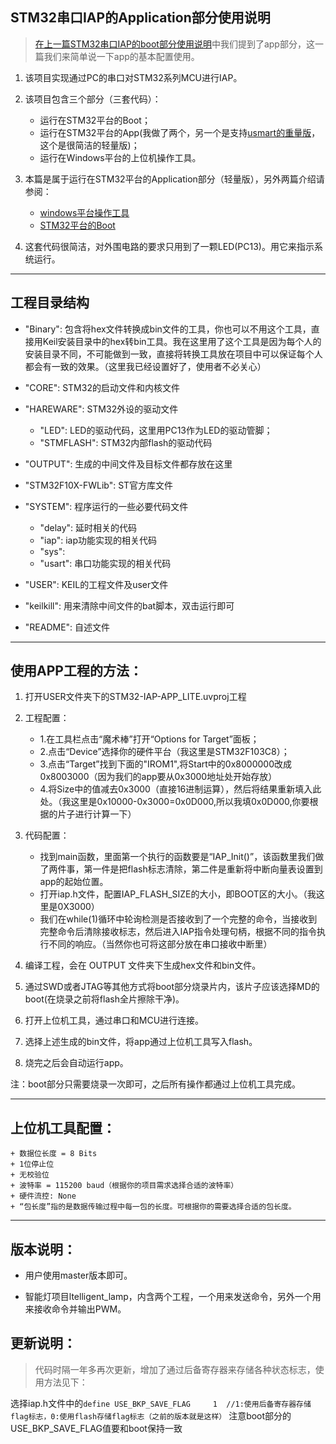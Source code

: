 

## STM32串口IAP的Application部分使用说明

> [在上一篇STM32串口IAP的boot部分使用说明](https://github.com/havenxie/stm32-iap-uart-boot)中我们提到了app部分，这一篇我们来简单说一下app的基本配置使用。

1. 该项目实现通过PC的串口对STM32系列MCU进行IAP。

2. 该项目包含三个部分（三套代码）：
    
    - 运行在STM32平台的Boot；
    - 运行在STM32平台的App(我做了两个，另一个是支持[usmart的重量版](https://github.com/havenxie/stm32-iap-uart-app)，这个是很简洁的轻量版)；
    - 运行在Windows平台的上位机操作工具。

3. 本篇是属于运行在STM32平台的Application部分（轻量版），另外两篇介绍请参阅：
    
    - [windows平台操作工具](https://github.com/havenxie/winapp-iap-uart)
    - [STM32平台的Boot](https://github.com/havenxie/stm32-iap-uart-boot)    
	
4. 这套代码很简洁，对外围电路的要求只用到了一颗LED(PC13)。用它来指示系统运行。

*****

## 工程目录结构 

- "Binary": 包含将hex文件转换成bin文件的工具，你也可以不用这个工具，直接用Keil安装目录中的hex转bin工具。我在这里用了这个工具是因为每个人的安装目录不同，不可能做到一致，直接将转换工具放在项目中可以保证每个人都会有一致的效果。（这里我已经设置好了，使用者不必关心）

- "CORE": STM32的启动文件和内核文件

- "HAREWARE": STM32外设的驱动文件
    + "LED": LED的驱动代码，这里用PC13作为LED的驱动管脚；
    + "STMFLASH": STM32内部flash的驱动代码

- "OUTPUT": 生成的中间文件及目标文件都存放在这里

- "STM32F10X-FWLib": ST官方库文件

- "SYSTEM": 程序运行的一些必要代码文件
    + "delay": 延时相关的代码
    + "iap": iap功能实现的相关代码
    + "sys": 
    + "usart": 串口功能实现的相关代码

- "USER": KEIL的工程文件及user文件
            
- "keilkill": 用来清除中间文件的bat脚本，双击运行即可

- "README": 自述文件
 
      
***** 

## 使用APP工程的方法：

1. 打开USER文件夹下的STM32-IAP-APP_LITE.uvproj工程

2. 工程配置：
    + 1.在工具栏点击“魔术棒”打开“Options for Target”面板；
    + 2.点击“Device”选择你的硬件平台（我这里是STM32F103C8）；
    + 3.点击“Target”找到下面的"IROM1",将Start中的0x8000000改成0x8003000（因为我们的app要从0x3000地址处开始存放）
    + 4.将Size中的值减去0x3000（直接16进制运算），然后将结果重新填入此处。（我这里是0x10000-0x3000=0x0D000,所以我填0x0D000,你要根据的片子进行计算一下）


3. 代码配置：
    + 找到main函数，里面第一个执行的函数要是“IAP_Init()”，该函数里我们做了两件事，第一件是把flash标志清除，第二件是重新将中断向量表设置到app的起始位置。
    + 打开iap.h文件，配置IAP_FLASH_SIZE的大小，即BOOT区的大小。（我这里是0X3000）
    + 我们在while(1)循环中轮询检测是否接收到了一个完整的命令，当接收到完整命令后清除接收标志，然后进入IAP指令处理句柄，根据不同的指令执行不同的响应。（当然你也可将这部分放在串口接收中断里）

5. 编译工程，会在 OUTPUT 文件夹下生成hex文件和bin文件。

6. 通过SWD或者JTAG等其他方式将boot部分烧录片内，该片子应该选择MD的boot(在烧录之前将flash全片擦除干净)。

7. 打开上位机工具，通过串口和MCU进行连接。

7. 选择上述生成的bin文件，将app通过上位机工具写入flash。

8. 烧完之后会自动运行app。

注：boot部分只需要烧录一次即可，之后所有操作都通过上位机工具完成。


*****

## 上位机工具配置：
    
    + 数据位长度 = 8 Bits
    + 1位停止位
    + 无校验位
    + 波特率 = 115200 baud（根据你的项目需求选择合适的波特率）
    + 硬件流控: None 
    + “包长度”指的是数据传输过程中每一包的长度。可根据你的需要选择合适的包长度。

*****

## 版本说明：
- 用户使用master版本即可。

- 智能灯项目ltelligent_lamp，内含两个工程，一个用来发送命令，另外一个用来接收命令并输出PWM。

## 更新说明：

> 代码时隔一年多再次更新，增加了通过后备寄存器来存储各种状态标志，使用方法见下：

选择iap.h文件中的`define USE_BKP_SAVE_FLAG     1  //1:使用后备寄存器存储flag标志，0:使用flash存储flag标志（之前的版本就是这样）`
注意boot部分的USE_BKP_SAVE_FLAG值要和boot保持一致